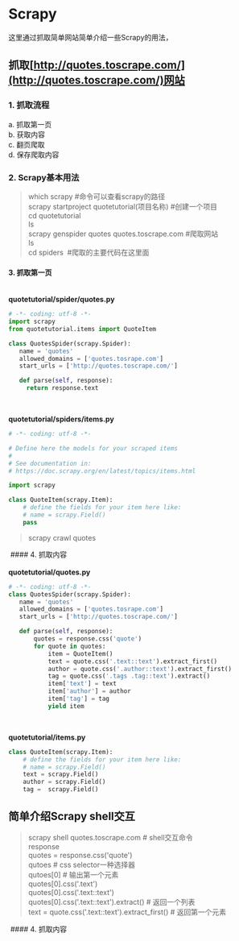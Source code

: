 # Scrapy
这里通过抓取简单网站简单介绍一些Scrapy的用法，
 
 ## 抓取[http://quotes.toscrape.com/](http://quotes.toscrape.com/)网站
 
 
### 1. 抓取流程
a.  抓取第一页<br/>
b.  获取内容<br/>
c.  翻页爬取<br/>
d.  保存爬取内容<br/>

### 2. Scrapy基本用法

> which scrapy #命令可以查看scrapy的路径<br/>
> scrapy startproject quotetutorial(项目名称) #创建一个项目<br/>
> cd quotetutorial <br/>
> ls<br/>
> scrapy genspider quotes quotes.toscrape.com #爬取网站<br/>
> ls<br/>
> cd spiders  #爬取的主要代码在这里面<br/>
 
 
 #### 3. 抓取第一页 <br/><br/>
 **quotetutorial/spider/quotes.py**
 ```python
# -*- coding: utf-8 -*-
import scrapy
from quotetutorial.items import QuoteItem

class QuotesSpider(scrapy.Spider):
    name = 'quotes'
    allowed_domains = ['quotes.tosrape.com']
    start_urls = ['http://quotes.toscrape.com/']

    def parse(self, response):
      return response.text
 ```
 <br/>
 
**quotetutorial/spiders/items.py**
```python
# -*- coding: utf-8 -*-

# Define here the models for your scraped items
#
# See documentation in:
# https://doc.scrapy.org/en/latest/topics/items.html

import scrapy

class QuoteItem(scrapy.Item):
    # define the fields for your item here like:
    # name = scrapy.Field()
    pass
 ```
 > scrapy crawl quotes<br/>
 
  #### 4. 抓取内容 <br/><br/>
 **quotetutorial/quotes.py**
 ```python
# -*- coding: utf-8 -*-
class QuotesSpider(scrapy.Spider):
    name = 'quotes'
    allowed_domains = ['quotes.tosrape.com']
    start_urls = ['http://quotes.toscrape.com/']

    def parse(self, response):
        quotes = response.css('quote')
        for quote in quotes:
            item = QuoteItem()
            text = quote.css('.text::text').extract_first()
            author = quote.css('.author::text').extract_first()
            tag = quote.css('.tags .tag::text').extract()
            item['text'] = text
            item['author'] = author
            item['tag'] = tag
            yield item
 ```
 <br/>
 
**quotetutorial/items.py**
```python
class QuoteItem(scrapy.Item):
    # define the fields for your item here like:
    # name = scrapy.Field()
    text = scrapy.Field()
    author = scrapy.Field()
    tag =  scrapy.Field()
 ```
 ## 简单介绍Scrapy shell交互
 
 > scrapy shell quotes.toscrape.com # shell交互命令<br/>
 > response<br/>
 > quotes = response.css('quote')<br/>
 > qutoes # css  selector一种选择器 <br/>
 > qutoes[0]  # 输出第一个元素<br/>
 > quotes[0].css('.text')<br/>
 > quotes[0].css('.text::text')<br/>
 > quotes[0].css('.text::text').extract() # 返回一个列表<br/> 
 > text = quote.css('.text::text').extract_first() # 返回第一个元素<br/>
 
  #### 4. 抓取内容 <br/><br/>
  
 
 

